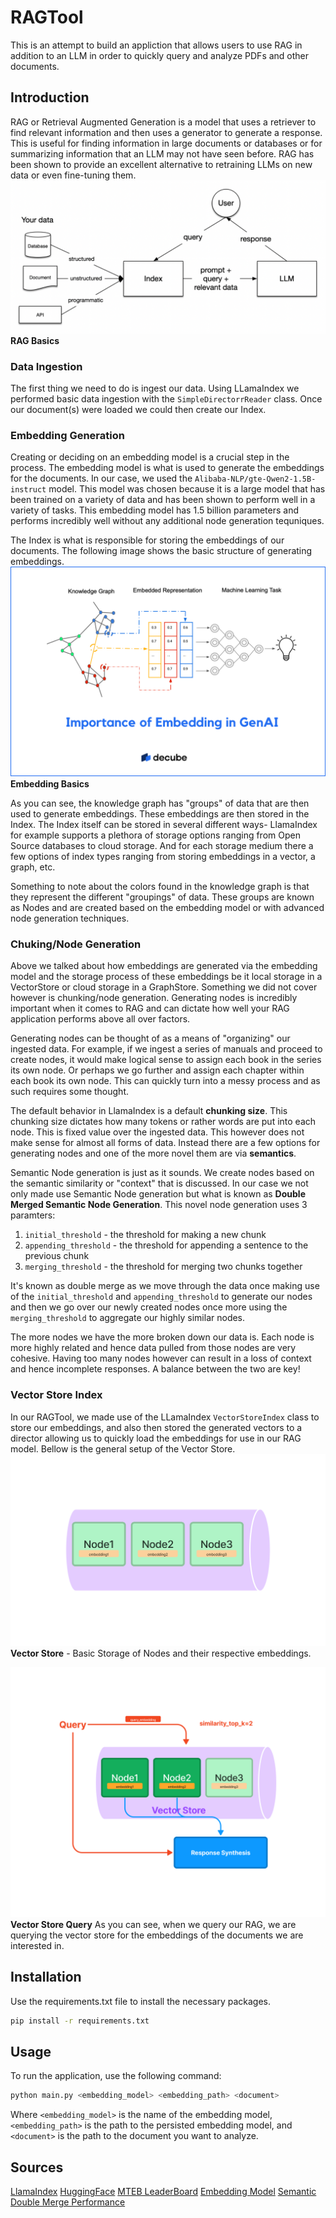 # RAGTool
This is an attempt to build an appliction that allows users to use RAG in addition to an LLM in order to quickly query and analyze PDFs and other documents.

## Introduction
RAG or Retrieval Augmented Generation is a model that uses a retriever to find relevant information and then uses a generator to generate a response. This is useful for finding information in large documents or databases or for summarizing information that an LLM may not have seen before. RAG has been shown to provide an excellent alternative to retraining LLMs on new data or even fine-tuning them.
![RAG Basics](RAGpic.png "RAG Basics")
**RAG Basics**

### Data Ingestion
The first thing we need to do is ingest our data. Using LLamaIndex we performed basic data ingestion with the `SimpleDirectorrReader` class. Once our document(s) were loaded we could then create our Index.

### Embedding Generation
Creating or deciding on an embedding model is a crucial step in the process. The embedding model is what is used to generate the embeddings for the documents. In our case, we used the `Alibaba-NLP/gte-Qwen2-1.5B-instruct` model. This model was chosen because it is a large model that has been trained on a variety of data and has been shown to perform well in a variety of tasks. This embedding model has 1.5 billion parameters and performs incredibly well without any additional node generation tequniques.

The Index is what is responsible for storing the embeddings of our documents. The following image shows the basic structure of generating embeddings.
![Embedding Basics](embeddingBasics.png "Embedding Basics")
**Embedding Basics**

As you can see, the knowledge graph has "groups" of data that are then used to generate embeddings. These embeddings are then stored in the Index. The Index itself can be stored in several different ways- LlamaIndex for example supports a plethora of storage options ranging from Open Source databases to cloud storage. And for each storage medium there a few options of index types ranging from storing embeddings in a vector, a graph, etc. 

Something to note about the colors found in the knowledge graph is that they represent the different "groupings" of data. These groups are known as Nodes and are created based on the embedding model or with advanced node generation techniques.

### Chuking/Node Generation
Above we talked about how embeddings are generated via the embedding model and the storage process of these embeddings be it local storage in a VectorStore or cloud storage in a GraphStore. Something we did not cover however is chunking/node generation. Generating nodes is incredibly important when it comes to RAG and can dictate how well your RAG application performs above all over factors. 

Generating nodes can be thought of as a means of "organizing" our ingested data. For example, if we ingest a series of manuals and proceed to create nodes, it would make logical sense to assign each book in the series its own node. Or perhaps we go further and assign each chapter within each book its own node. This can quickly turn into a messy process and as such requires some thought.

The default behavior in LlamaIndex is a default __chunking size__. This chunking size dictates how many tokens or rather words are put into each node. This is fixed value over the ingested data. This however does not make sense for almost all forms of data. Instead there are a few options for generating nodes and one of the more novel them are via __semantics__.

Semantic Node generation is just as it sounds. We create nodes based on the semantic similarity or "context" that is discussed. In our case we not only made use Semantic Node generation but what is known as __Double Merged Semantic Node Generation__. This novel node generation uses 3 paramters:
1. `initial_threshold` - the threshold for making a new chunk
2. `appending_threshold` - the threshold for appending a sentence to the previous chunk
3. `merging_threshold` - the threshold for merging two chunks together

It's known as double merge as we move through the data once making use of the `initial_threshold` and `appending_threshold` to generate our nodes and then we go over our newly created nodes once more using the `merging_threshold` to aggregate our highly similar nodes.

The more nodes we have the more broken down our data is. Each node is more highly related and hence data pulled from those nodes are very cohesive. Having too many nodes however can result in a loss of context and hence incomplete responses. A balance between the two are key!

### Vector Store Index
In our RAGTool, we made use of the LLamaIndex `VectorStoreIndex` class to store our embeddings, and also then stored the generated vectors to a director allowing us to quickly load the embeddings for use in our RAG model. Bellow is the general setup of the Vector Store.
![Vector Store](vectorStorePic.png "Vector Store")
**Vector Store** - Basic Storage of Nodes and their respective embeddings.

![Vector Store Query](vectorStoreQueryPic.png "Vector Store Query")
**Vector Store Query**
As you can see, when we query our RAG, we are querying the vector store for the embeddings of the documents we are interested in.



## Installation
Use the requirements.txt file to install the necessary packages.

```bash
pip install -r requirements.txt
```


## Usage
To run the application, use the following command:

```python
python main.py <embedding_model> <embedding_path> <document>
```

Where `<embedding_model>` is the name of the embedding model, `<embedding_path>` is the path to the persisted embedding model, and `<document>` is the path to the document you want to analyze.



## Sources
[LlamaIndex](https://docs.llamaindex.ai/en/stable/)
[HuggingFace](https://huggingface.co)
[MTEB LeaderBoard](https://huggingface.co/spaces/mteb/leaderboard)
[Embedding Model](https://huggingface.co/Alibaba-NLP/gte-Qwen2-1.5B-instruct)
[Semantic Double Merge Performance](https://bitpeak.com/chunking-methods-in-rag-methods-comparison/)